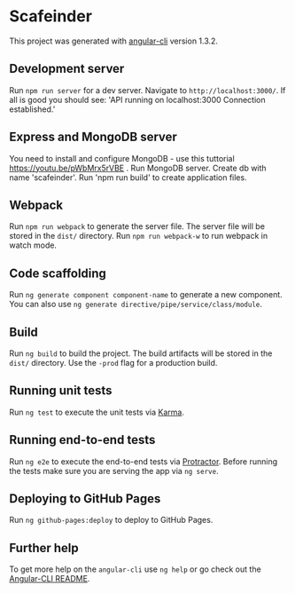# Scafeinder

This project was generated with [angular-cli](https://github.com/angular/angular-cli) version 1.3.2.

## Development server
Run `npm run server` for a dev server. Navigate to `http://localhost:3000/`. If all is good you should see: 'API running on localhost:3000 Connection established.'

## Express and MongoDB server
You need to install and configure MongoDB - use this tuttorial https://youtu.be/pWbMrx5rVBE .
Run MongoDB server. Create db with name 'scafeinder'. Run 'npm run build' to create application files.

## Webpack 
Run `npm run webpack` to generate the server file. The server file will be stored in the `dist/` directory. Run `npm run webpack-w` to run webpack in watch mode.

## Code scaffolding

Run `ng generate component component-name` to generate a new component. You can also use `ng generate directive/pipe/service/class/module`.

## Build

Run `ng build` to build the project. The build artifacts will be stored in the `dist/` directory. Use the `-prod` flag for a production build.

## Running unit tests

Run `ng test` to execute the unit tests via [Karma](https://karma-runner.github.io).

## Running end-to-end tests

Run `ng e2e` to execute the end-to-end tests via [Protractor](http://www.protractortest.org/).
Before running the tests make sure you are serving the app via `ng serve`.

## Deploying to GitHub Pages

Run `ng github-pages:deploy` to deploy to GitHub Pages.

## Further help

To get more help on the `angular-cli` use `ng help` or go check out the [Angular-CLI README](https://github.com/angular/angular-cli/blob/master/README.md).
